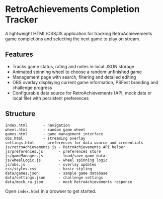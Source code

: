 # RetroAchievements Completion Tracker

A lightweight HTML/CSS/JS application for tracking RetroAchievements game completions and selecting the next game to play on stream.

## Features
- Tracks game status, rating and notes in local JSON storage
- Animated spinning wheel to choose a random unfinished game
- Management page with search, filtering and detailed editing
- OBS overlay displaying current game information, PSFest branding and challenge progress
- Configurable data source for RetroAchievements (API, mock data or local file) with persistent preferences

## Structure
```
index.html       - navigation
wheel.html       - random game wheel
games.html       - game management interface
obs.html         - streaming overlay
settings.html    - preferences for data source and credentials
js/retroAchievements.js - RetroAchievements API helper
js/preferences.js       - preferences store
js/gameManager.js       - load/save game data
js/wheelLogic.js        - wheel spinning logic
js/obs.js               - overlay updates
css/styles.css          - basic styling
data/games.json         - sample game database
data/settings.json      - challenge settings
data/mock_ra.json       - mock RetroAchievements response
```

Open `index.html` in a browser to get started.
